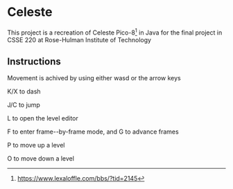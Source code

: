 # Celeste

This project is a recreation of Celeste Pico-8[^1] in Java for the final project in CSSE 220 at Rose-Hulman Institute of Technology

## Instructions
Movement is achived by using either wasd or the arrow keys

K/X to dash

J/C to jump

L to open the level editor

F to enter frame--by-frame mode, and G to advance frames

P to move up a level

O to move down a level

[^1]: https://www.lexaloffle.com/bbs/?tid=2145
